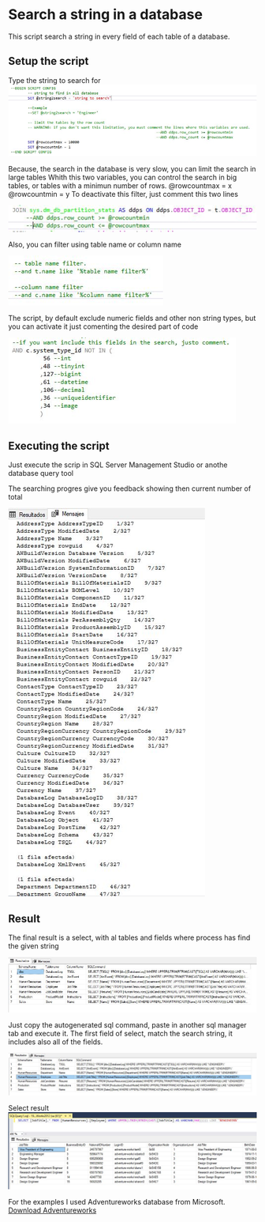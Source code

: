 # Search a string in a database

This script search a string in every field of each table of a database.

## Setup the script

Type the string to search for
![](./img/01_Script_setup.JPG)


Because, the search in the database is very slow, you can limit the search in large tables
Whith this two variables, you can control the search in big tables, or tables with a minimun number of rows.
@rowcountmax = x
@rowcountmin = y
To deactivate this filter, just comment this two lines

![](./img/03_rowcount_filter_Inactive.JPG)

Also, you can filter using table name or column name

![](./img/tablenamecolumnnamefilter.JPG)

The script, by default exclude numeric fields and other non string types, but you can activate it just comenting the desired part of code

![](./img/NumericTypeFilter.JPG)


## Executing the script
Just execute the scrip in SQL Server Management Studio or anothe database query tool

The searching progres give you feedback showing then current number of total

![](./img/04_Searching_Process.JPG)


## Result

The final result is a select, with al tables and fields where process has find the given string

![](./img/05_result.JPG)

Just copy the autogenerated sql command, paste in another sql manager tab and execute it. The first field of select, match the search string, it includes also all of the fields.

![](./img/SelectResult.JPG)

Select result
![](./img/ExecuteSelectResult.JPG)



For the examples I used Adventureworks database from Microsoft.
[Download Adventureworks](https://docs.microsoft.com/es-es/sql/samples/adventureworks-install-configure?view=sql-server-ver15&tabs=ssms)

